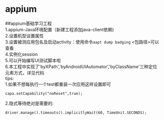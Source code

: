 # appium
##appium基础学习工程  
1.appium-Java环境配置（新建工程添加java-client依赖)<br>
2.设置机型设置属性<br>
3.设置被测应用包名及启动activity：使用命令`aapt dump badging` <包路径>可以查看  
4.实例化session  
5.可以开始编写UI测试脚本啦  
6.本工程中实现了'byXPath','byAndroidUIAutomator','byClassName'三种定位元素方式，详见代码  
tips:  
1.如果不想每执行一个test都重装一次应用这样设置即可
```
capa.setCapability("noReset",true);	
```
2.隐式等待绝对是需要的:
```
driver.manage().timeouts().implicitlyWait(60, TimeUnit.SECONDS);
